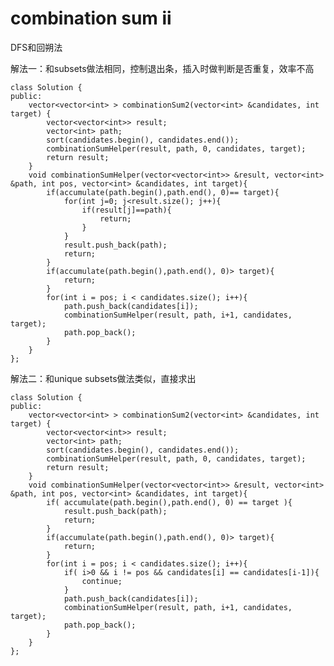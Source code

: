 # combination sum ii

DFS和回朔法



解法一：和subsets做法相同，控制退出条，插入时做判断是否重复，效率不高

	class Solution {
	public:
	    vector<vector<int> > combinationSum2(vector<int> &candidates, int target) {
	        vector<vector<int>> result;
	        vector<int> path;
	        sort(candidates.begin(), candidates.end());
	        combinationSumHelper(result, path, 0, candidates, target);
	        return result;
	    }
	    void combinationSumHelper(vector<vector<int>> &result, vector<int> &path, int pos, vector<int> &candidates, int target){
	        if(accumulate(path.begin(),path.end(), 0)== target){
	            for(int j=0; j<result.size(); j++){
	                if(result[j]==path){
	                    return;
	                }
	            }
	            result.push_back(path);
	            return;
	        }
	        if(accumulate(path.begin(),path.end(), 0)> target){
	            return;
	        }
	        for(int i = pos; i < candidates.size(); i++){
	            path.push_back(candidates[i]);
	            combinationSumHelper(result, path, i+1, candidates, target);
	            path.pop_back();
	        }
	    }
	};


解法二：和unique subsets做法类似，直接求出

	class Solution {
	public:
	    vector<vector<int> > combinationSum2(vector<int> &candidates, int target) {
	        vector<vector<int>> result;
	        vector<int> path;
	        sort(candidates.begin(), candidates.end());
	        combinationSumHelper(result, path, 0, candidates, target);
	        return result;
	    }
	    void combinationSumHelper(vector<vector<int>> &result, vector<int> &path, int pos, vector<int> &candidates, int target){
	        if( accumulate(path.begin(),path.end(), 0) == target ){
	            result.push_back(path);
	            return;
	        }
	        if(accumulate(path.begin(),path.end(), 0)> target){
	            return;
	        }
	        for(int i = pos; i < candidates.size(); i++){
	            if( i>0 && i != pos && candidates[i] == candidates[i-1]){
	                continue;
	            }
	            path.push_back(candidates[i]);
	            combinationSumHelper(result, path, i+1, candidates, target);
	            path.pop_back();
	        }
	    }
	};



